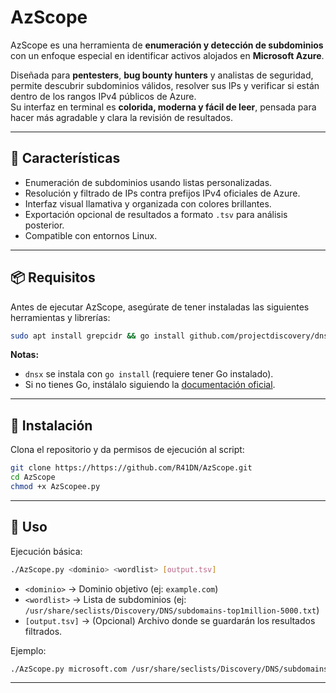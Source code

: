 # AzScope

AzScope es una herramienta de **enumeración y detección de subdominios** con un enfoque especial en identificar activos alojados en **Microsoft Azure**.

Diseñada para **pentesters**, **bug bounty hunters** y analistas de seguridad, permite descubrir subdominios válidos, resolver sus IPs y verificar si están dentro de los rangos IPv4 públicos de Azure.  
Su interfaz en terminal es **colorida, moderna y fácil de leer**, pensada para hacer más agradable y clara la revisión de resultados.

---

## 🚀 Características

- Enumeración de subdominios usando listas personalizadas.
- Resolución y filtrado de IPs contra prefijos IPv4 oficiales de Azure.
- Interfaz visual llamativa y organizada con colores brillantes.
- Exportación opcional de resultados a formato `.tsv` para análisis posterior.
- Compatible con entornos Linux.

---

## 📦 Requisitos

Antes de ejecutar AzScope, asegúrate de tener instaladas las siguientes herramientas y librerías:

```bash
sudo apt install grepcidr && go install github.com/projectdiscovery/dnsx/cmd/dnsx@latest && pip install rich
```

**Notas:**
- `dnsx` se instala con `go install` (requiere tener Go instalado).
- Si no tienes Go, instálalo siguiendo la [documentación oficial](https://go.dev/doc/install).

---

## 🔧 Instalación

Clona el repositorio y da permisos de ejecución al script:

```bash
git clone https://https://github.com/R41DN/AzScope.git
cd AzScope
chmod +x AzScopee.py
```

---

## 📌 Uso

Ejecución básica:

```bash
./AzScope.py <dominio> <wordlist> [output.tsv]
```

- `<dominio>` → Dominio objetivo (ej: `example.com`)
- `<wordlist>` → Lista de subdominios (ej: `/usr/share/seclists/Discovery/DNS/subdomains-top1million-5000.txt`)
- `[output.tsv]` → (Opcional) Archivo donde se guardarán los resultados filtrados.

Ejemplo:

```bash
./AzScope.py microsoft.com /usr/share/seclists/Discovery/DNS/subdomains-top1million-5000.txt resultados.tsv
```

---

